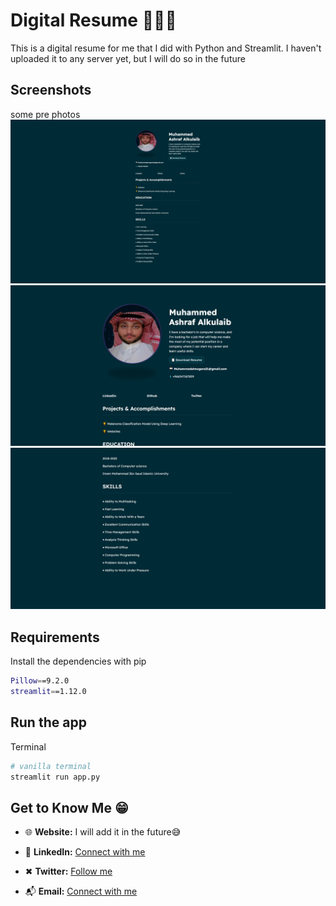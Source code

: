 # Digital Resume 👨🏽‍💻

This is a digital resume for me that I did with Python and Streamlit. I haven't uploaded it to any server yet, but I will do so in the future

## Screenshots
some pre photos 
![1](./Website/static/Assets/1.png?raw=true "1")
![2](./Website/static/Assets/2.png?raw=true "2")
![3](./Website/static/Assets/3.png?raw=true "3")

## Requirements

Install the dependencies with pip

```bash
Pillow==9.2.0
streamlit==1.12.0
```

## Run the app

Terminal

```bash
# vanilla terminal
streamlit run app.py
```



## Get to Know Me  😁

- 🌐 **Website:**  I will add it in the future😅

- 💼 **LinkedIn:** [Connect with me](www.linkedin.com/in/muhammed-alkulaib-773492238)

- ✖ **Twitter:** [Follow me](https://twitter.com/bo_ashraf)

- 📬 **Email:** [Connect with me](muhammedalmugera21@gmail.com)

